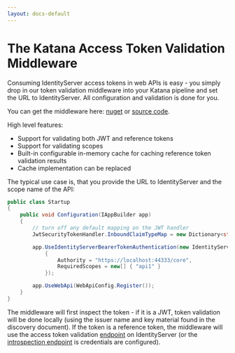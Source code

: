 ```yaml
---
layout: docs-default
---
```


# The Katana Access Token Validation Middleware

Consuming IdentityServer access tokens in web APIs is easy - you simply drop in our token validation middleware
into your Katana pipeline and set the URL to IdentityServer. All configuration and validation is done for you.

You can get the middleware here: [nuget](https://www.nuget.org/packages/IdentityServer3.AccessTokenValidation/)
or [source code](https://github.com/IdentityServer/IdentityServer3.AccessTokenValidation).

High level features:

* Support for validating both JWT and reference tokens
* Support for validating scopes
* Built-in configurable in-memory cache for caching reference token validation results
* Cache implementation can be replaced

The typical use case is, that you provide the URL to IdentityServer and the scope name of the API:

```csharp
public class Startup
{
    public void Configuration(IAppBuilder app)
    {
        // turn off any default mapping on the JWT handler
        JwtSecurityTokenHandler.InboundClaimTypeMap = new Dictionary<string, string>();

        app.UseIdentityServerBearerTokenAuthentication(new IdentityServerBearerTokenAuthenticationOptions
            {
                Authority = "https://localhost:44333/core",
                RequiredScopes = new[] { "api1" }
            });

        app.UseWebApi(WebApiConfig.Register());
    }
}
```

The middleware will first inspect the token - if it is a JWT, token validation will be done locally
(using the issuer name and key material found in the discovery document).
If the token is a reference token, the middleware will use the access token validation [endpoint](../endpoints/accessTokenValidation.html)
on IdentityServer (or the [introspection endpoint](../endpoints/introspection.html) is credentials are configured).